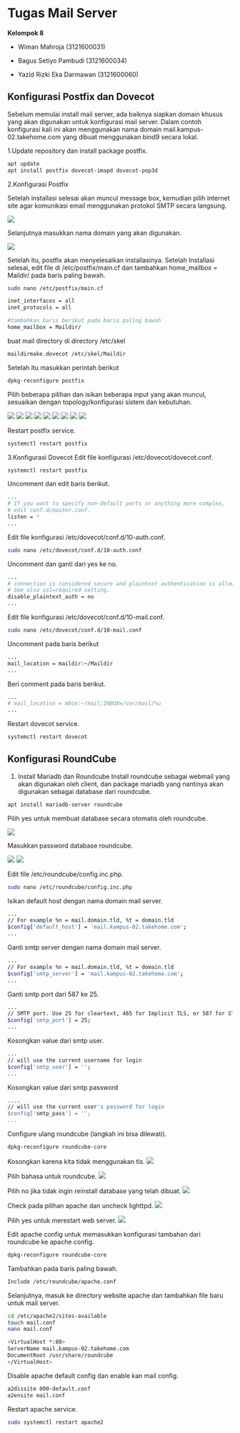 
# Tugas Mail Server

**Kelompok 8** 

- Wiman Mahroja  (3121600031)

- Bagus Setiyo Pambudi (3121600034)

- Yazid Rizki Eka Darmawan (3121600060) 


## Konfigurasi Postfix dan Dovecot

Sebelum memulai install mail server, ada baiknya siapkan domain khusus yang akan digunakan untuk konfigurasi mail server. Dalam contoh konfigurasi kali ini akan menggunakan nama domain mail.kampus-02.takehome.com yang dibuat menggunakan bind9 secara lokal.

1.Update repository dan install package postfix. 
```bash
apt update
apt install postfix dovecot-imapd dovecot-pop3d
```
2.Konfigurasi Postfix

Setelah installasi selesai akan muncul message box, kemudian pilih internet site agar komunikasi email menggunakan protokol SMTP secara langsung.

<img src="https://github.com/Xkonz/Tugas-Jaringan/blob/main/pic/Tugas_mail/2.png">

Selanjutnya masukkan nama domain yang akan digunakan.

<img src="https://github.com/Xkonz/Tugas-Jaringan/blob/main/pic/Tugas_mail/3.png">

Setelah itu, postfix akan menyelesaikan installasinya. Setelah Installasi selesai, edit file di /etc/postfix/main.cf dan tambahkan home_mailbox = Maildir/ pada baris paling bawah.

```bash
sudo nano /etc/postfix/main.cf
```

```bash
inet_interfaces = all
inet_protocols = all

#tambahkan baris berikut pada baris paling bawah
home_mailbox = Maildir/
```

buat mail directory di directory /etc/skel

```bash
maildirmake.dovecot /etc/skel/Maildir
```

Setelah itu masukkan perintah berikut

```bash
dpkg-reconfigure postfix
```

Pilih beberapa pilihan dan isikan beberapa input yang akan muncul, sesuaikan dengan topology/konfigurasi sistem dan kebutuhan.

<img src="https://github.com/Xkonz/Tugas-Jaringan/blob/main/pic/Tugas_mail/5.png">
<img src="https://github.com/Xkonz/Tugas-Jaringan/blob/main/pic/Tugas_mail/6.png">
<img src="https://github.com/Xkonz/Tugas-Jaringan/blob/main/pic/Tugas_mail/7.png">
<img src="https://github.com/Xkonz/Tugas-Jaringan/blob/main/pic/Tugas_mail/8.png">
<img src="https://github.com/Xkonz/Tugas-Jaringan/blob/main/pic/Tugas_mail/9.png">
<img src="https://github.com/Xkonz/Tugas-Jaringan/blob/main/pic/Tugas_mail/10.png">
<img src="https://github.com/Xkonz/Tugas-Jaringan/blob/main/pic/Tugas_mail/11.png">
<img src="https://github.com/Xkonz/Tugas-Jaringan/blob/main/pic/Tugas_mail/12.png">
<img src="https://github.com/Xkonz/Tugas-Jaringan/blob/main/pic/Tugas_mail/13.png">

Restart postfix service.

```bash
systemctl restart postfix
```

3.Konfigurasi Dovecot
Edit file konfigurasi /etc/dovecot/dovecot.conf.

```bash
systemctl restart postfix
```

Uncomment dan edit baris berikut.

```bash
...
# If you want to specify non-default ports or anything more complex,
# edit conf.d/master.conf.
listen = *
...
```

Edit file konfigurasi /etc/dovecot/conf.d/10-auth.conf.

```bash
sudo nano /etc/dovecot/conf.d/10-auth.conf
```

Uncomment dan ganti dari yes ke no.

```bash
...
# connection is considered secure and plaintext authentication is allowed.
# See also ssl=required setting.
disable_plaintext_auth = no
...
```

Edit file konfigurasi /etc/dovecot/conf.d/10-mail.conf.

```bash
sudo nano /etc/dovecot/conf.d/10-mail.conf
```

Uncomment pada baris berikut

```bash
...
mail_location = maildir:~/Maildir
...
```

Beri comment pada baris berikut.

```bash
...
# mail_location = mbox:~/mail:INBOX=/var/mail/%u
...
```

Restart dovecot service.

```bash
systemctl restart dovecot
```


## Konfigurasi RoundCube

1. Install Mariadb dan Roundcube
Install roundcube sebagai webmail yang akan digunakan oleh client, dan package mariadb yang nantinya akan digunakan sebagai database dari roundcube.

```bash
apt install mariadb-server roundcube
```

Pilih yes untuk membuat database secara otomatis oleh roundcube.

<img src="https://github.com/Xkonz/Tugas-Jaringan/blob/main/pic/Tugas_mail/19.png">

Masukkan password database roundcube.

<img src="https://github.com/Xkonz/Tugas-Jaringan/blob/main/pic/Tugas_mail/20.png">
<img src="https://github.com/Xkonz/Tugas-Jaringan/blob/main/pic/Tugas_mail/21.png">

Edit file /etc/roundcube/config.inc.php.

```bash
sudo nano /etc/roundcube/config.inc.php
```

Isikan default host dengan nama domain mail server.
```bash
...
// For example %n = mail.domain.tld, %t = domain.tld
$config['default_host'] = 'mail.kampus-02.takehome.com';
...
```

Ganti smtp server dengan nama domain mail server.
```bash
...
// For example %n = mail.domain.tld, %t = domain.tld
$config['smtp_server'] = 'mail.kampus-02.takehome.com';
...
```

Ganti smtp port dari 587 ke 25.
```bash
...
// SMTP port. Use 25 for cleartext, 465 for Implicit TLS, or 587 for STARTTLS (default)
$config['smtp_port'] = 25;
...
```

Kosongkan value dari smtp user.
```bash
...
// will use the current username for login
$config['smtp_user'] = '';
...
```

Kosongkan value dari smtp password
```bash
....
// will use the current user's password for login
$config['smtp_pass'] = '';
...
```

Configure ulang roundcube (langkah ini bisa dilewati).

```bash
dpkg-reconfigure roundcube-core
```

Kosongkan karena kita tidak menggunakan tls.
<img src="https://github.com/Xkonz/Tugas-Jaringan/blob/main/pic/Tugas_mail/27.png">

Pilih bahasa untuk roundcube.
<img src="https://github.com/Xkonz/Tugas-Jaringan/blob/main/pic/Tugas_mail/28.png">

Pilih no jika tidak ingin reinstall database yang telah dibuat.
<img src="https://github.com/Xkonz/Tugas-Jaringan/blob/main/pic/Tugas_mail/30.png">

Check pada pilihan apache dan uncheck lighttpd.
<img src="https://github.com/Xkonz/Tugas-Jaringan/blob/main/pic/Tugas_mail/31.png">

Pilih yes untuk merestart web server.
<img src="https://github.com/Xkonz/Tugas-Jaringan/blob/main/pic/Tugas_mail/32.png">

Edit apache config untuk memasukkan konfigurasi tambahan dari roundcube ke apache config.
```bash
dpkg-reconfigure roundcube-core
```

Tambahkan pada baris paling bawah.
```bash
Include /etc/roundcube/apache.conf
```

Selanjutnya, masuk ke directory website apache dan tambahkan file baru untuk mail server.
```bash
cd /etc/apache2/sites-available
touch mail.conf
nano mail.conf
```
```bash
<VirtualHost *:80>
ServerName mail.kampus-02.takehome.com
DocumentRoot /usr/share/roundcube
</VirtualHost>
```

Disable apache default config dan enable kan mail config.
```bash
a2dissite 000-default.conf
a2ensite mail.conf
```

Restart apache service.
```bash
sudo systemctl restart apache2
```







